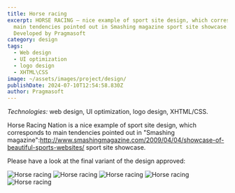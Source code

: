 ```yaml
---
title: Horse racing
excerpt: HORSE RACING – nice example of sport site design, which corresponds to
  main tendencies pointed out in Smashing magazine sport site showcase.
  Developed by Pragmasoft
category: design
tags:
  - Web design
  - UI optimization
  - logo design
  - XHTML\CSS
image: ~/assets/images/project/design/
publishDate: 2024-07-10T12:54:58.830Z
author: Pragmasoft
---
```

*Technologies:* web design, UI optimization, logo design, XHTML/CSS.

Horse Racing Nation is a nice example of sport site design, which corresponds to main tendencies pointed out in "Smashing magazine":http://www.smashingmagazine.com/2009/04/04/showcase-of-beautiful-sports-websites/  sport site showcase.

Please have a look at the final variant of the design approved:

![Horse racing](~/assets/images/project/design/Horse_2.jpg)
![Horse racing](~/assets/images/project/design/Horse_3.jpg)
![Horse racing](~/assets/images/project/design/Horse_4.jpg)
![Horse racing](~/assets/images/project/design/Horse_5.jpg)
![Horse racing](~/assets/images/project/design/Horse_6.jpg)